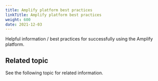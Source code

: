 ```yaml
---
title: Amplify platform best practices
linkTitle: Amplify platform best practices
weight: 600
date: 2021-12-03
---
```


Helpful information / best practices for successfully using the Amplify platform.

## Related topic

See the following topic for related information.
